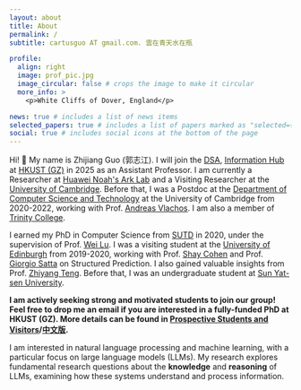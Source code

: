 ```yaml
---
layout: about
title: About
permalink: /
subtitle: cartusguo AT gmail.com. 雲在青天水在瓶

profile:
  align: right
  image: prof_pic.jpg
  image_circular: false # crops the image to make it circular
  more_info: >
    <p>White Cliffs of Dover, England</p>

news: true # includes a list of news items
selected_papers: true # includes a list of papers marked as "selected={true}"
social: true # includes social icons at the bottom of the page
---
```


Hi! :clap: My name is Zhijiang Guo (郭志江). I will join the [DSA](https://dsa.hkust-gz.edu.cn/), [Information Hub](https://infh.hkust-gz.edu.cn/) at [HKUST (GZ)](https://www.hkust-gz.edu.cn/) in 2025 as an Assistant Professor. I am currently a Researcher at [Huawei Noah's Ark Lab](http://dev3.noahlab.com.hk/) and a Visiting Researcher at the [University of Cambridge](https://www.cam.ac.uk/). Before that, I was a Postdoc at the [Department of Computer Science and Technology](https://www.cst.cam.ac.uk/) at the University of Cambridge from 2020-2022, working with Prof. [Andreas Vlachos](https://andreasvlachos.github.io//). I am also a member of [Trinity College](https://www.trin.cam.ac.uk/). 

I earned my PhD in Computer Science from [SUTD](https://www.sutd.edu.sg/) in 2020, under the supervision of Prof. [Wei Lu](https://istd.sutd.edu.sg/people/faculty/lu-wei). I was a visiting student at the [University of Edinburgh](https://www.ed.ac.uk/) from 2019-2020, working with Prof. [Shay Cohen](http://homepages.inf.ed.ac.uk/scohen/) and Prof. [Giorgio Satta](http://www.dei.unipd.it/~satta/) on Structured Prediction.  I also gained valuable insights from Prof. [Zhiyang Teng](http://zeeeyang.github.io/). Before that, I was an undergraduate student at [Sun Yat-sen University](https://www.sysu.edu.cn/sysuen/).

**I am actively seeking strong and motivated students to join our group! Feel free to drop me an email if you are interested in a fully-funded PhD at HKUST (GZ). More details can be found in [Prospective Students and Visitors](https://cartus.github.io/news/announcement_2/)/[中文版](https://zhuanlan.zhihu.com/p/9909735774).**

I am interested in natural language processing and machine learning, with a particular focus on large language models (LLMs). My research explores fundamental research questions about the **knowledge** and **reasoning** of LLMs, examining how these systems understand and process information.
